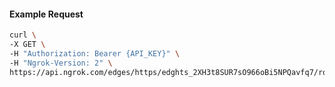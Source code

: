 <!-- Code generated for API Clients. DO NOT EDIT. -->

#### Example Request

```bash
curl \
-X GET \
-H "Authorization: Bearer {API_KEY}" \
-H "Ngrok-Version: 2" \
https://api.ngrok.com/edges/https/edghts_2XH3t8SUR7sO966oBi5NPQavfq7/routes/edghtsrt_2XH3tBH5mluglWG41wAxhcGVMuQ/websocket_tcp_converter
```
